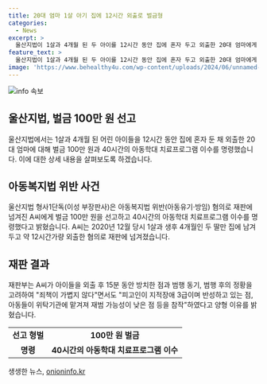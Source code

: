 ```yaml
---
title: 20대 엄마 1살 아기 집에 12시간 외출로 벌금형
categories:
  - News
excerpt: >
  울산지법이 1살과 4개월 된 두 아이를 12시간 동안 집에 혼자 두고 외출한 20대 엄마에게 벌금 100만 원을 선고했다. 이에 더해 40시간의 아동학대 치료프로그램 이수를 명령받았는데, 해당 엄마는 오전 9시에 아이들이 잠든 사이 홀로 외출하고 늦은 저녁에 집에 돌아왔다. 그녀는 남편에게 쪽지를 남기고 집을 나간 후 15분 동안 아이들을 방치한 적도 있다. 피고인의 지적 장애와 반성 등을 고려하여 양형 결정했지만, 범행의 심각성을 인지한 셈이다.
feature_text: >
  울산지법이 1살과 4개월 된 두 아이를 12시간 동안 집에 혼자 두고 외출한 20대 엄마에게 벌금 100만 원을 선고했다. 이에 더해 40시간의 아동학대 치료프로그램 이수를 명령받았는데, 해당 엄마는 오전 9시에 아이들이 잠든 사이 홀로 외출하고 늦은 저녁에 집에 돌아왔다. 그녀는 남편에게 쪽지를 남기고 집을 나간 후 15분 동안 아이들을 방치한 적도 있다. 피고인의 지적 장애와 반성 등을 고려하여 양형 결정했지만, 범행의 심각성을 인지한 셈이다.
image: 'https://www.behealthy4u.com/wp-content/uploads/2024/06/unnamed-file.png'
---
```


<p><img src="https://www.behealthy4u.com/wp-content/uploads/2024/06/unnamed-file.png" alt="info 속보" /></p>

<h2 data-ke-size="size26">울산지법, 벌금 100만 원 선고</h2>

<p data-ke-size="size16">울산지법에서는 1살과 4개월 된 어린 아이들을 12시간 동안 집에 혼자 둔 채 외출한 20대 엄마에 대해 벌금 100만 원과 40시간의 아동학대 치료프로그램 이수를 명령했습니다. 이에 대한 상세 내용을 살펴보도록 하겠습니다.</p>

<h2 data-ke-size="size26">아동복지법 위반 사건</h2>

<p data-ke-size="size16">울산지법 형사1단독(이성 부장판사)은 아동복지법 위반(아동유기·방임) 혐의로 재판에 넘겨진 A씨에게 벌금 100만 원을 선고하고 40시간의 아동학대 치료프로그램 이수를 명령했다고 밝혔습니다. A씨는 2020년 12월 당시 1살과 생후 4개월인 두 딸만 집에 남겨 두고 약 12시간가량 외출한 혐의로 재판에 넘겨졌습니다.</p>

<h2 data-ke-size="size26">재판 결과</h2>

<p data-ke-size="size16">재판부는 A씨가 아이들을 외출 후 15분 동안 방치한 점과 범행 동기, 범행 후의 정황을 고려하여 "죄책이 가볍지 않다"면서도 "피고인이 지적장애 3급이며 반성하고 있는 점, 아동들이 위탁기관에 맡겨져 재범 가능성이 낮은 점 등을 참작"하였다고 양형 이유를 밝혔습니다.</p>

<table>
  <tr>
    <td style="text-align: center; height: 17px;"><b>선고 형벌</b></td>
    <td style="text-align: center; height: 17px;"><b>100만 원 벌금</b></td>
  </tr>
  <tr>
    <td style="text-align: center; height: 17px;"><b>명령</b></td>
    <td style="text-align: center; height: 17px;"><b>40시간의 아동학대 치료프로그램 이수</b></td>
  </tr>
</table>

<p data-ke-size="size16"></p>
생생한 뉴스, <a href="https://onioninfo.kr" rel="dofollow">onioninfo.kr</a>


